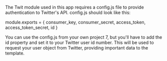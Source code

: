 

The Twit module used in this app requires a config.js file to provide authentication to Twitter's API.
config.js should look like this:

module.exports = {
  consumer_key,
  consumer_secret,
  access_token,
  access_token_secret,
  id
}

You can use the config.js from your own project 7, but you'll have to add the id property and
set it to your Twitter user id number. This will be used to request your user object from Twitter,
providing important data to the template.
